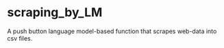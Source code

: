 # scraping_by_LM
A push button language model-based function that scrapes web-data into csv files. 
